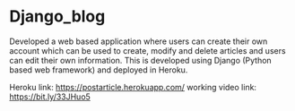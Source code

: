 # Django_blog
Developed a web based application where users can create their own account which can be used to
create, modify and delete articles and users can edit their own information.
This is developed using Django (Python based web framework) and deployed in Heroku.

Heroku link: https://postarticle.herokuapp.com/
working video link: https://bit.ly/33JHuo5
